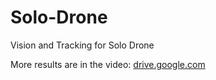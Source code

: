 # Solo-Drone
Vision and Tracking for Solo Drone

More results are in the video: [drive.google.com](https://drive.google.com/file/d/0B80rMhJneKUoUkQ5cE1aMVBrYlU/view?usp=sharing)